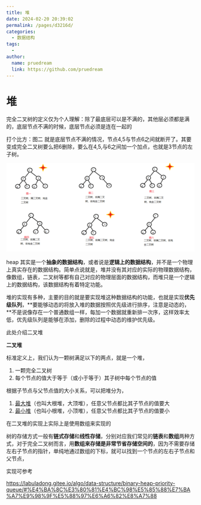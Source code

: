 ```yaml
---
title: 堆
date: 2024-02-20 20:39:02
permalink: /pages/d3216d/
categories:
  - 数据结构
tags:
  - 
author: 
  name: pruedream
  link: https://github.com/pruedream
---
```

# 堆

完全二叉树的定义仅为个人理解：除了最底层可以是不满的，其他层必须都是满的，底层节点不满的时候，底层节点必须是连在一起的

打个比方：图二 就是底层节点不满的情况，节点4,5与节点6之间就断开了。其要变成完全二叉树要么把6删除，要么在4,5,与6之间加一个加点，也就是3节点的左子树。



![image-20240220205919157](https://raw.githubusercontent.com/pruedream/PictureBed/main/image/image-20240220205919157.png)





heap 其实是一个**抽象的数据结构**，或者说是**逻辑上的数据结构**，并不是一个物理上真实存在的数据结构。简单点说就是，堆并没有其对应的实际的物理数据结构，像数组，链表，二叉树等都有自己对应的物理层面的数据结构，而堆只是一个逻辑上的数据结构，该数据结构有着特定功能。

堆的实现有多种，主要的目的就是要实现堆这种数据结构的功能，也就是实现**优先级队列**，**要能够动态的将放入堆的数据按照优先级进行排序，注意是动态的，**不是说像存在一个普通数组一样，每加一个数据就重新排一次序，这样效率太低，优先级队列是能够在添加，删除的过程中动态的维护优先级。



此处介绍二叉堆



**二叉堆**

标准定义上，我们认为一颗树满足以下的两点，就是一个堆，

1. 一颗完全二叉树
2. 每个节点的值大于等于（或小于等于）其子树中每个节点的值

根据子节点与父节点值的大小关系，可以把堆分为，

1. [最大堆](https://link.juejin.cn?target=https%3A%2F%2Fbaike.baidu.com%2Fitem%2F%E6%9C%80%E5%A4%A7%E5%A0%86%2F4633143)（也叫大根堆，大顶堆），任意父节点都比其子节点的值要大
2. [最小堆](https://link.juejin.cn?target=https%3A%2F%2Fbaike.baidu.com%2Fitem%2F%E6%9C%80%E5%B0%8F%E5%A0%86)（也叫小根堆，小顶堆），任意父节点都比其子节点的值要小



 在二叉堆的实现上实际上是使用数组来实现的

树的存储方式一般有**链式存储**和**线性存储**，分别对应我们常见的**链表**和**数组**两种方式，对于完全二叉树而言，用**数组来存储是非常节省存储空间的**，因为不需要存储左右子节点的指针，单纯地通过数组的下标，就可以找到一个节点的左右子节点和父节点，



实现可参考

https://labuladong.gitee.io/algo/data-structure/binary-heap-priority-queue/#%E4%BA%8C%E3%80%81%E4%BC%98%E5%85%88%E7%BA%A7%E9%98%9F%E5%88%97%E6%A6%82%E8%A7%88



